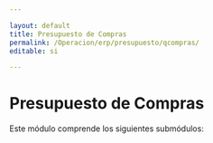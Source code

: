 ```yaml
---

layout: default
title: Presupuesto de Compras
permalink: /Operacion/erp/presupuesto/qcompras/
editable: si

---
```




# Presupuesto de Compras

Este módulo comprende los siguientes submódulos:


